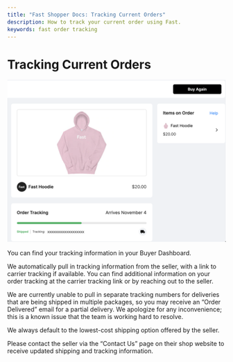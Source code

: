 ```yaml
---
title: "Fast Shopper Docs: Tracking Current Orders"
description: How to track your current order using Fast.
keywords: fast order tracking
---
```


# Tracking Current Orders

<img src="./images/tracking.png"/>

You can find your tracking information in your Buyer Dashboard.

We automatically pull in tracking information from the seller, with a link to carrier tracking if available. You can find additional information on your order tracking at the carrier tracking link or by reaching out to the seller.

We are currently unable to pull in separate tracking numbers for deliveries that are being shipped in multiple packages, so you may receive an “Order Delivered” email for a partial delivery. We apologize for any inconvenience; this is a known issue that the team is working hard to resolve.

We always default to the lowest-cost shipping option offered by the seller.

Please contact the seller via the “Contact Us” page on their shop website to receive updated shipping and tracking information.
